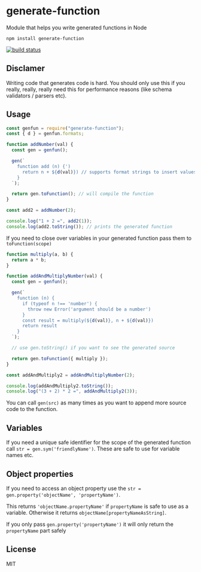 # generate-function

Module that helps you write generated functions in Node

```
npm install generate-function
```

[![build status](http://img.shields.io/travis/mafintosh/generate-function.svg?style=flat)](http://travis-ci.org/mafintosh/generate-function)

## Disclamer

Writing code that generates code is hard.
You should only use this if you really, really, really need this for performance reasons (like schema validators / parsers etc).

## Usage

```js
const genfun = require("generate-function");
const { d } = genfun.formats;

function addNumber(val) {
  const gen = genfun();

  gen(`
    function add (n) {')
      return n + ${d(val)}) // supports format strings to insert values
    }
  `);

  return gen.toFunction(); // will compile the function
}

const add2 = addNumber(2);

console.log("1 + 2 =", add2(1));
console.log(add2.toString()); // prints the generated function
```

If you need to close over variables in your generated function pass them to `toFunction(scope)`

```js
function multiply(a, b) {
  return a * b;
}

function addAndMultiplyNumber(val) {
  const gen = genfun();

  gen(`
    function (n) {
      if (typeof n !== 'number') {
        throw new Error('argument should be a number')
      }
      const result = multiply(${d(val)}, n + ${d(val)})
      return result
    }
  `);

  // use gen.toString() if you want to see the generated source

  return gen.toFunction({ multiply });
}

const addAndMultiply2 = addAndMultiplyNumber(2);

console.log(addAndMultiply2.toString());
console.log("(3 + 2) * 2 =", addAndMultiply2(3));
```

You can call `gen(src)` as many times as you want to append more source code to the function.

## Variables

If you need a unique safe identifier for the scope of the generated function call `str = gen.sym('friendlyName')`.
These are safe to use for variable names etc.

## Object properties

If you need to access an object property use the `str = gen.property('objectName', 'propertyName')`.

This returns `'objectName.propertyName'` if `propertyName` is safe to use as a variable. Otherwise
it returns `objectName[propertyNameAsString]`.

If you only pass `gen.property('propertyName')` it will only return the `propertyName` part safely

## License

MIT
